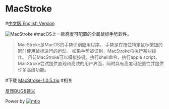 MacStroke
================================
#[中文版 English Version](https://github.com/mtjo/MacStroke/blob/master/README.md)

![MacStroke](https://github.com/mtjo/MacStroke/raw/release/logo.png)
#macOS上一款高度可配置的全局鼠标手势软件。

>MacStroke是MacOS的手势识别应用程序。 手势是在按住特定鼠标按钮的同时使用鼠标进行的运动。 如果手势被识别，MacStroke将执行某些操作。
>目前MacStroke可以模拟按键，执行shell命令，执行apple script， MacStroke尝试提供直观和高效的用户界面，同时具有高度可配置性并提供许多高级功能。

#下载
[MacStroke-1.0.5.zip](https://github.com/mtjo/MacStroke/raw/release/Download/MacStroke-1.0.5.zip)
#相关

[反馈BUG&建义](mailto:mtjo.net@gmail.com?subject=%e5%8f%8d%e9%a6%88BUG%26%e5%bb%ba%e4%b9%89&cc=mtjo_00@163.com&body=%e5%8f%8d%e9%a6%88BUG%e8%af%b7%e8%af%a6%e7%bb%86%e6%8f%8f%e8%bf%b0%ef%bc%8c%e6%9c%80%e5%a5%bd%e8%83%bd%e9%99%84%e4%b8%8aBUG%e6%88%aa%e5%9b%be%e5%92%8c%e7%b3%bb%e7%bb%9f%e7%89%88%e6%9c%ac%e6%88%aa%e5%9b%be)



Power by [![mtjo](https://github.com/mtjo/MacStroke/raw/release/logo-mtjo.png)](http://mtjo.net)
